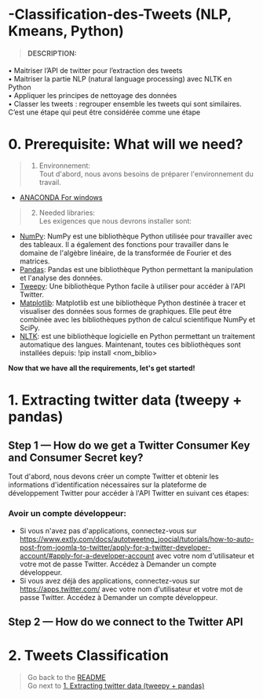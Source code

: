 # -Classification-des-Tweets (NLP, Kmeans, Python) 

> #### DESCRIPTION:
• Maitriser l’API de twitter pour l’extraction des tweets<br/>
• Maitriser la partie NLP (natural language processing) avec NLTK en Python<br/>
• Appliquer les principes de nettoyage des données<br/>
• Classer les tweets : regrouper ensemble les tweets qui sont similaires. C’est une étape qui peut
être considérée comme une étape 

# 0. Prerequisite: What will we need?
>1. Environnement:<br/>
Tout d'abord, nous avons besoins de préparer l'environnement du travail.
* [ANACONDA For windows](https://www.anaconda.com/products/individual)
>2. Needed libraries:<br/>
Les exigences que nous devrons installer sont:<br/>
* [NumPy](http://www.numpy.org/): NumPy est une bibliothèque Python utilisée pour travailler avec des tableaux.
Il a également des fonctions pour travailler dans le domaine de l'algèbre linéaire, de la transformée de Fourier et des matrices.
* [Pandas](http://pandas.pydata.org/): Pandas est une bibliothèque Python permettant la manipulation et l'analyse des données.
* [Tweepy](http://www.tweepy.org/): Une bibliothèque Python facile à utiliser pour accéder à l'API Twitter.
* [Matplotlib](http://matplotlib.org/): Matplotlib est une bibliothèque Python destinée à tracer et visualiser des données sous formes de graphiques. Elle peut être combinée avec les bibliothèques python de calcul scientifique NumPy et SciPy.
* [NLTK](https://www.nltk.org//): est une bibliothèque logicielle en Python permettant un traitement automatique des langues.
Maintenant, toutes ces bibliothèques sont installées depuis: !pip install <nom_biblio>

**Now that we have all the requirements, let's get started!**

# 1. Extracting twitter data (tweepy + pandas)<br/>
## Step 1 — How do we get a Twitter Consumer Key and Consumer Secret key?<br/>
Tout d'abord, nous devons créer un compte Twitter et obtenir les informations d'identification nécessaires sur la plateforme de développement Twitter pour accéder à l'API Twitter en suivant ces étapes:<br/>
### Avoir un compte développeur:
* Si vous n'avez pas d'applications, connectez-vous sur https://www.extly.com/docs/autotweetng_joocial/tutorials/how-to-auto-post-from-joomla-to-twitter/apply-for-a-twitter-developer-account/#apply-for-a-developer-account avec votre nom d'utilisateur et votre mot de passe Twitter. Accédez à Demander un compte développeur.<br/>
* Si vous avez déjà des applications, connectez-vous sur https://apps.twitter.com/ avec votre nom d'utilisateur et votre mot de passe Twitter. Accédez à Demander un compte développeur.<br/>
## Step 2 — How do we connect to the Twitter API<br/>

# 2. Tweets Classification 
> Go back to the [README](https://github.com/RodolfoFerro/pandas_twitter/blob/master/README.md)<br>
> Go next to [1. Extracting twitter data (tweepy + pandas)](https://github.com/RodolfoFerro/pandas_twitter/blob/master/01-extracting-data.md)<br>
